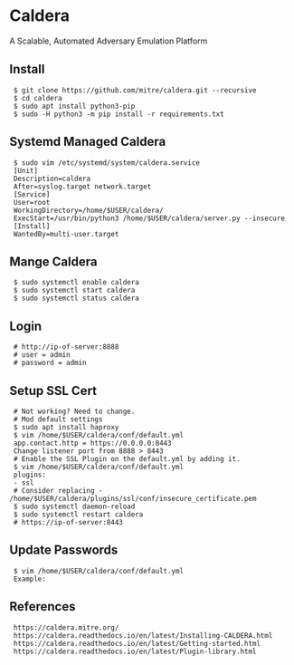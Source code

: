 Caldera
=====

A Scalable, Automated Adversary Emulation Platform

Install
--------

     $ git clone https://github.com/mitre/caldera.git --recursive 
     $ cd caldera 
     $ sudo apt install python3-pip
     $ sudo -H python3 -m pip install -r requirements.txt

Systemd Managed Caldera
-----------------------

     $ sudo vim /etc/systemd/system/caldera.service
     [Unit]
     Description=caldera
     After=syslog.target network.target
     [Service]
     User=root
     WorkingDirectory=/home/$USER/caldera/
     ExecStart=/usr/bin/python3 /home/$USER/caldera/server.py --insecure 
     [Install]
     WantedBy=multi-user.target

Mange Caldera
-------------

     $ sudo systemctl enable caldera
     $ sudo systemctl start caldera
     $ sudo systemctl status caldera

Login
-----

     # http://ip-of-server:8888 
     # user = admin
     # password = admin

Setup SSL Cert
--------------
    
     # Not working? Need to change.
     # Mod default settings 
     $ sudo apt install haproxy
     $ vim /home/$USER/caldera/conf/default.yml
     app.contact.http = https://0.0.0.0:8443
     Change listener port from 8888 > 8443
     # Enable the SSL Plugin on the default.yml by adding it.
     $ vim /home/$USER/caldera/conf/default.yml
     plugins:
     - ssl
     # Consider replacing - /home/$USER/caldera/plugins/ssl/conf/insecure_certificate.pem
     $ sudo systemctl daemon-reload
     $ sudo systemctl restart caldera
     # https://ip-of-server:8443

Update Passwords
----------------

     $ vim /home/$USER/caldera/conf/default.yml
     Example:



References
----------

     https://caldera.mitre.org/
     https://caldera.readthedocs.io/en/latest/Installing-CALDERA.html
     https://caldera.readthedocs.io/en/latest/Getting-started.html
     https://caldera.readthedocs.io/en/latest/Plugin-library.html
     